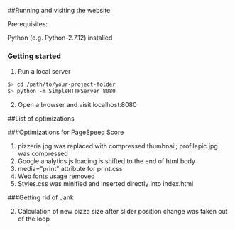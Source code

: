 ##Running  and visiting the website

Prerequisites:

Python (e.g. Python-2.7.12) installed


### Getting started

1. Run a local server

  ```bash
  $> cd /path/to/your-project-folder
  $> python -m SimpleHTTPServer 8080
  ```

2. Open a browser and visit localhost:8080

##List of optimizations

###Optimizations for PageSpeed Score

1. pizzeria.jpg was replaced with compressed thumbnail; profilepic.jpg was compressed
2. Google analytics js loading is shifted to the end of html body
3. media="print" attribute for print.css
4. Web fonts usage removed
5. Styles.css was minified and inserted directly into index.html

###Getting rid of Jank

2. Calculation of new pizza size after slider position change was taken out of the loop